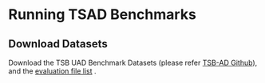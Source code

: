 # Running TSAD Benchmarks

## Download Datasets
Download the TSB UAD Benchmark Datasets (please refer [TSB-AD Github](https://github.com/TheDatumOrg/TSB-AD)), and the [evaluation file list](https://github.com/TheDatumOrg/TSB-AD/tree/main/Datasets) . 

## 
